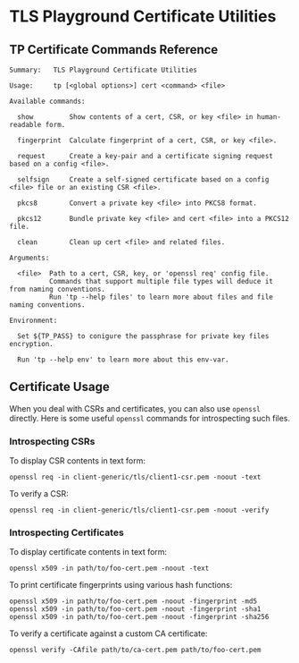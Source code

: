 # TLS Playground Certificate Utilities



## TP Certificate Commands Reference

```
Summary:   TLS Playground Certificate Utilities

Usage:     tp [<global options>] cert <command> <file> 

Available commands:

  show         Show contents of a cert, CSR, or key <file> in human-readable form.

  fingerprint  Calculate fingerprint of a cert, CSR, or key <file>.

  request      Create a key-pair and a certificate signing request based on a config <file>.

  selfsign     Create a self-signed certificate based on a config <file> file or an existing CSR <file>.

  pkcs8        Convert a private key <file> into PKCS8 format.

  pkcs12       Bundle private key <file> and cert <file> into a PKCS12 file.

  clean        Clean up cert <file> and related files.

Arguments:

  <file>  Path to a cert, CSR, key, or 'openssl req' config file.
          Commands that support multiple file types will deduce it from naming conventions.
          Run 'tp --help files' to learn more about files and file naming conventions.

Environment:

  Set ${TP_PASS} to conigure the passphrase for private key files encryption.

  Run 'tp --help env' to learn more about this env-var.
```



## Certificate Usage

When you deal with CSRs and certificates, you can also use `openssl` directly. Here is some useful `openssl` commands for introspecting such files.

### Introspecting CSRs

To display CSR contents in text form:

    openssl req -in client-generic/tls/client1-csr.pem -noout -text

To verify a CSR:

    openssl req -in client-generic/tls/client1-csr.pem -noout -verify

### Introspecting Certificates

To display certificate contents in text form:

    openssl x509 -in path/to/foo-cert.pem -noout -text

To print certificate fingerprints using various hash functions:

    openssl x509 -in path/to/foo-cert.pem -noout -fingerprint -md5
    openssl x509 -in path/to/foo-cert.pem -noout -fingerprint -sha1
    openssl x509 -in path/to/foo-cert.pem -noout -fingerprint -sha256

To verify a certificate against a custom CA certificate:

    openssl verify -CAfile path/to/ca-cert.pem path/to/foo-cert.pem

